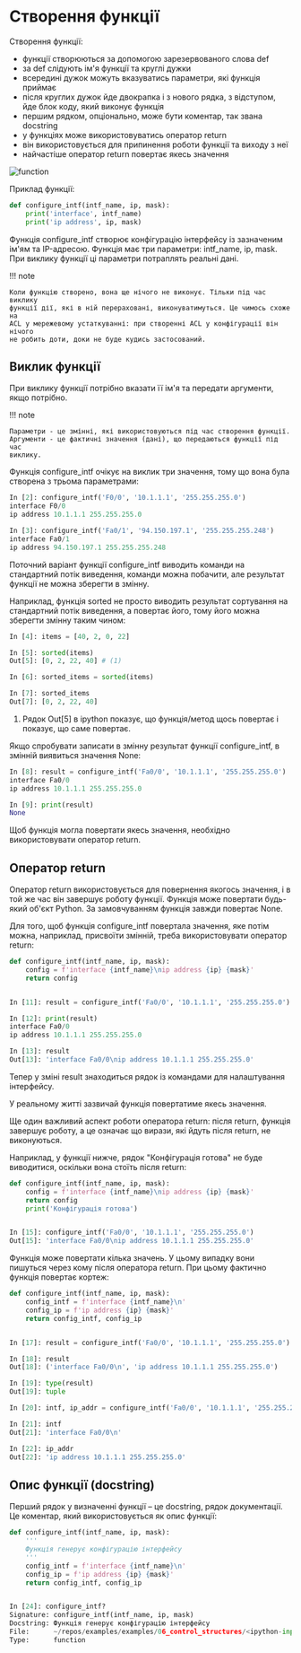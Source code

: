 # Створення функції

Створення функції:

* функції створюються за допомогою зарезервованого слова def
* за def слідують ім'я функції та круглі дужки
* всередині дужок можуть вказуватись параметри, які функція приймає
* після круглих дужок йде двокрапка і з нового рядка, з відступом, йде блок коду, який виконує функція
* першим рядком, опціонально, може бути коментар, так звана docstring
* у функціях може використовуватись оператор return
* він використовується для припинення роботи функції та виходу з неї
* найчастіше оператор return повертає якесь значення


![function](https://pyneng.io/assets/images/09_function_basics.png)

Приклад функції:

```python
def configure_intf(intf_name, ip, mask):
	print('interface', intf_name)
	print('ip address', ip, mask)
```


Функція configure_intf створює конфігурацію інтерфейсу із зазначеним ім'ям та
IP-адресою. Функція має три параметри: intf_name, ip, mask. При виклику функції
ці параметри потраплять реальні дані.

!!! note

    Коли функцію створено, вона ще нічого не виконує. Тільки під час виклику
    функції дії, які в ній перераховані, виконуватимуться. Це чимось схоже на
    ACL у мережевому устаткуванні: при створенні ACL у конфігурації він нічого
    не робить доти, доки не буде кудись застосований.


## Виклик функції

При виклику функції потрібно вказати її ім'я та передати аргументи, якщо потрібно.

!!! note

    Параметри - це змінні, які використовуються під час створення функції.
    Аргументи - це фактичні значення (дані), що передаються функції під час
    виклику.

Функція configure_intf очікує на виклик три значення, тому що вона була
створена з трьома параметрами:


```python
In [2]: configure_intf('F0/0', '10.1.1.1', '255.255.255.0')
interface F0/0
ip address 10.1.1.1 255.255.255.0

In [3]: configure_intf('Fa0/1', '94.150.197.1', '255.255.255.248')
interface Fa0/1
ip address 94.150.197.1 255.255.255.248
```

Поточний варіант функції configure_intf виводить команди на стандартний потік
виведення, команди можна побачити, але результат функції не можна зберегти в
змінну.

Наприклад, функція sorted не просто виводить результат сортування на
стандартний потік виведення, а повертає його, тому його можна зберегти змінну
таким чином:

```python
In [4]: items = [40, 2, 0, 22]

In [5]: sorted(items)
Out[5]: [0, 2, 22, 40] # (1)

In [6]: sorted_items = sorted(items)

In [7]: sorted_items
Out[7]: [0, 2, 22, 40]
```

1. Рядок Out[5] в ipython показує, що функція/метод щось повертає і показує, що саме повертає.

Якщо спробувати записати в змінну результат функції configure_intf, в змінній
виявиться значення None:

```python
In [8]: result = configure_intf('Fa0/0', '10.1.1.1', '255.255.255.0')
interface Fa0/0
ip address 10.1.1.1 255.255.255.0

In [9]: print(result)
None
```

Щоб функція могла повертати якесь значення, необхідно використовувати оператор return.

## Оператор return

Оператор return використовується для повернення якогось значення, і в той же
час він завершує роботу функції. Функція може повертати будь-який об'єкт
Python. За замовчуванням функція завжди повертає None.

Для того, щоб функція configure_intf повертала значення, яке потім можна,
наприклад, присвоїти змінній, треба використовувати оператор return:

```python
def configure_intf(intf_name, ip, mask):
    config = f'interface {intf_name}\nip address {ip} {mask}'
    return config


In [11]: result = configure_intf('Fa0/0', '10.1.1.1', '255.255.255.0')

In [12]: print(result)
interface Fa0/0
ip address 10.1.1.1 255.255.255.0

In [13]: result
Out[13]: 'interface Fa0/0\nip address 10.1.1.1 255.255.255.0'
```

Тепер у зміні result знаходиться рядок із командами для налаштування інтерфейсу.

У реальному житті зазвичай функція повертатиме якесь значення.

Ще один важливий аспект роботи оператора return: після return, функція завершує
роботу, а це означає що вирази, які йдуть після return, не виконуються.

Наприклад, у функції нижче, рядок "Конфігурація готова" не буде виводитися,
оскільки вона стоїть після return:

```python
def configure_intf(intf_name, ip, mask):
    config = f'interface {intf_name}\nip address {ip} {mask}'
    return config
    print('Конфігурація готова')


In [15]: configure_intf('Fa0/0', '10.1.1.1', '255.255.255.0')
Out[15]: 'interface Fa0/0\nip address 10.1.1.1 255.255.255.0'
```

Функція може повертати кілька значень. У цьому випадку вони пишуться через кому
після оператора return. При цьому фактично функція повертає кортеж:

```python
def configure_intf(intf_name, ip, mask):
    config_intf = f'interface {intf_name}\n'
    config_ip = f'ip address {ip} {mask}'
    return config_intf, config_ip


In [17]: result = configure_intf('Fa0/0', '10.1.1.1', '255.255.255.0')

In [18]: result
Out[18]: ('interface Fa0/0\n', 'ip address 10.1.1.1 255.255.255.0')

In [19]: type(result)
Out[19]: tuple

In [20]: intf, ip_addr = configure_intf('Fa0/0', '10.1.1.1', '255.255.255.0')

In [21]: intf
Out[21]: 'interface Fa0/0\n'

In [22]: ip_addr
Out[22]: 'ip address 10.1.1.1 255.255.255.0'
```


## Опис функції (docstring)

Перший рядок у визначенні функції – це docstring, рядок документації. Це
коментар, який використовується як опис функції:

```python
def configure_intf(intf_name, ip, mask):
    '''
    Функція генерує конфігурацію інтерфейсу
    '''
    config_intf = f'interface {intf_name}\n'
    config_ip = f'ip address {ip} {mask}'
    return config_intf, config_ip


In [24]: configure_intf?
Signature: configure_intf(intf_name, ip, mask)
Docstring: Функція генерує конфігурацію інтерфейсу
File:      ~/repos/examples/examples/06_control_structures/<ipython-input-23-2b2bd970db8f>
Type:      function
```

